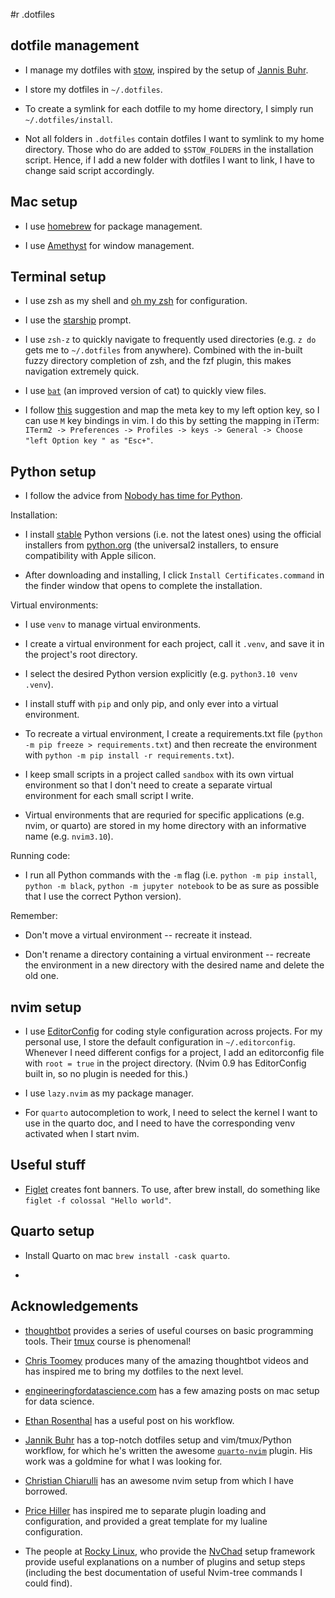 #r .dotfiles

## dotfile management

- I manage my dotfiles with [stow](https://alexpearce.me/2016/02/managing-dotfiles-with-stow/), inspired by the setup of [Jannis Buhr](https://github.com/jmbuhr/.dotfiles).

- I store my dotfiles in `~/.dotfiles`.

- To create a symlink for each dotfile to my home directory, I simply run `~/.dotfiles/install`.

- Not all folders in `.dotfiles` contain dotfiles I want to symlink to my home directory. Those who do are added to `$STOW_FOLDERS` in the installation script. Hence, if I add a new folder with dotfiles I want to link, I have to change said script accordingly.

## Mac setup

- I use [homebrew](https://brew.sh) for package management.

- I use [Amethyst](https://github.com/ianyh/Amethyst) for window management.


## Terminal setup

- I use zsh as my shell and [oh my zsh](https://ohmyz.sh) for configuration.

- I use the [starship](https://starship.rs) prompt.

- I use `zsh-z` to quickly navigate to frequently used directories (e.g. `z do`
  gets me to `~/.dotfiles` from anywhere). Combined with the
  in-built fuzzy directory completion of zsh, and the fzf plugin, this makes
  navigation extremely quick.

- I use [`bat`](https://github.com/sharkdp/bat) (an improved version of cat) to
  quickly view files.

- I follow [this](https://www.reddit.com/r/vim/comments/u1kppk/comment/i4ecygu/?utm_source=share&utm_medium=web3x&utm_name=web3xcss&utm_term=1&utm_content=share_button) suggestion and map the meta key to my left option key, so I can use `M` key bindings in vim. I do this by setting the mapping in iTerm: `ITerm2 -> Preferences -> Profiles -> keys -> General -> Choose "left Option key " as "Esc+"`.


## Python setup 

- I follow the advice from [Nobody has time for Python](https://bitecode.substack.com/p/relieving-your-python-packaging-pain).

Installation:

- I install [stable](https://devguide.python.org/versions/) Python versions (i.e. not the latest ones) using the official installers from [python.org](https://www.python.org/downloads/macos/) (the universal2 installers, to ensure compatibility with Apple silicon.

- After downloading and installing, I click `Install Certificates.command` in the finder window that opens to complete the installation.

Virtual environments:

- I use `venv` to manage virtual environments.

- I create a virtual environment for each project, call it `.venv`, and save it
  in the project's root directory.

- I select the desired Python version explicitly (e.g. `python3.10 venv .venv`).

- I install stuff with `pip` and only pip, and only ever into a virtual environment.

- To recreate a virtual environment, I create a requirements.txt file (`python -m pip freeze > requirements.txt`) and then recreate the environment with `python -m pip install -r requirements.txt`). 

- I keep small scripts in a project called `sandbox` with its own virtual environment so that I don't need to create a separate virtual environment for each small script I write.

- Virtual environments that are requried for specific applications (e.g. nvim, or quarto) are stored in my home directory with an informative name (e.g. `nvim3.10`).

Running code:

- I run all Python commands with the `-m` flag (i.e. `python -m pip install`, `python -m black`, `python -m jupyter notebook` to be as sure as possible that I use the correct Python version).

Remember:

- Don't move a virtual environment -- recreate it instead.

- Don't rename a directory containing a virtual environment -- recreate the environment in a new directory with the desired name and delete the old one.


## nvim setup

- I use [EditorConfig](https://editorconfig.org) for coding style configuration across projects. For my personal use, I store the default configuration in `~/.editorconfig`. Whenever I need different configs for a project, I add an editorconfig file with `root = true` in the project directory. (Nvim 0.9 has EditorConfig built in, so no plugin is needed for this.)

- I use `lazy.nvim` as my package manager.

- For `quarto` autocompletion to work, I need to select the kernel I want to use in the quarto doc, and I need to have the corresponding venv activated when I start nvim.

## Useful stuff

- [Figlet](http://www.figlet.org/) creates font banners. To use, after brew install, do something like `figlet -f colossal "Hello world"`. 


## Quarto setup

- Install Quarto on mac `brew install -cask quarto`.

- 



## Acknowledgements

- [thoughtbot](https://thoughtbot.com/upcase) provides a series of useful
  courses on basic programming tools. Their
  [tmux](https://thoughtbot.com/upcase/tmux) course is phenomenal!

- [Chris Toomey](https://github.com/christoomey) produces many of the amazing thoughtbot videos and has inspired me to bring my dotfiles to the next level.

- [engineeringfordatascience.com](https://engineeringfordatascience.com/) has a
  few amazing posts on mac setup for data science.

- [Ethan
  Rosenthal](https://www.ethanrosenthal.com/2022/02/01/everything-gets-a-package/)
  has a useful post on his workflow.

- [Jannik Buhr](https://github.com/jmbuhr) has a top-notch dotfiles setup and vim/tmux/Python workflow, for which he's written the awesome [`quarto-nvim`](https://github.com/quarto-dev/quarto-nvim) plugin. His work was a goldmine for what I was looking for.

- [Christian Chiarulli](https://github.com/ChristianChiarulli/nvim) has an awesome nvim setup from which I have borrowed.

- [Price Hiller](https://gitlab.orion-technologies.io/philler) has inspired me to separate plugin loading and configuration, and provided a great template for my lualine configuration.

- The people at [Rocky Linux](https://docs.rockylinux.org/books/nvchad/), who provide the [NvChad](https://github.com/NvChad/NvChad) setup framework provide useful explanations on a number of plugins and setup steps (including the best documentation of useful Nvim-tree commands I could find).

